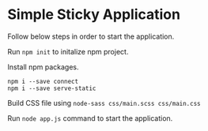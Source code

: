# Simple Sticky Application

Follow below steps in order to start the application.

Run `npm init` to initalize npm project.

Install npm packages.
```
npm i --save connect
npm i --save serve-static
```

Build CSS file using `node-sass css/main.scss css/main.css`

Run `node app.js` command to start the application.
